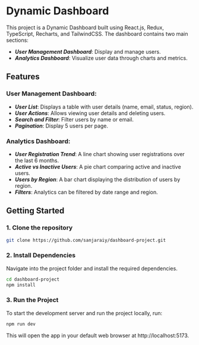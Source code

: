 # Dynamic Dashboard
This project is a Dynamic Dashboard built using React.js, Redux, TypeScript, Recharts, and TailwindCSS. The dashboard contains two main sections:

- ***User Management Dashboard***: Display and manage users.
- ***Analytics Dashboard***: Visualize user data through charts and metrics.

## Features
### User Management Dashboard:
- ***User List***: Displays a table with user details (name, email, status, region).
- ***User Actions***: Allows viewing user details and deleting users.
- ***Search and Filter***: Filter users by name or email.
- ***Pagination***: Display 5 users per page.

### Analytics Dashboard:
- ***User Registration Trend***: A line chart showing user registrations over the last 6 months.
- ***Active vs Inactive Users***: A pie chart comparing active and inactive users.
- ***Users by Region***: A bar chart displaying the distribution of users by region.
- ***Filters***: Analytics can be filtered by date range and region.

## Getting Started
###  1. Clone the repository
```bash
git clone https://github.com/sanjaraiy/dashboard-project.git
```

### 2. Install Dependencies
Navigate into the project folder and install the required dependencies.

```bash
cd dashboard-project
npm install
```

### 3. Run the Project
To start the development server and run the project locally, run:

```bash
npm run dev
```
This will open the app in your default web browser at http://localhost:5173.

